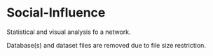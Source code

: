 # Social-Influence

Statistical and visual analysis fo a network.

Database(s) and dataset files are removed due to file size restriction.
